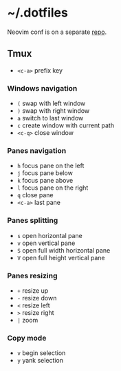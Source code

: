 # ~/.dotfiles

Neovim conf is on a separate [repo](https://github.com/ruicsh/nvim-config).

## Tmux

- `<c-a>` prefix key

### Windows navigation

- `(` swap with left window
- `)` swap with right window
- `a` switch to last window
- `c` create window with current path
- `<c-q>` close window

### Panes navigation

- `h` focus pane on the left
- `j` focus pane below
- `k` focus pane above
- `l` focus pane on the right
- `q` close pane
- `<c-a>` last pane

### Panes splitting

- `s` open horizontal pane
- `v` open vertical pane
- `S` open full width horizontal pane
- `V` open full height vertical pane

### Panes resizing

- `+` resize up
- `-` resize down
- `<` resize left
- `>` resize right
- `|` zoom

### Copy mode

- `v` begin selection
- `y` yank selection
